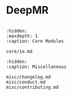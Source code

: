 # DeepMR
```{include} ../../_README.md
```

<!---
```{toctree}
:hidden:
:caption: User Guide

user_guide/getting_started.md
user_guide/overview.md

```
-->

<!---
```{toctree}
:hidden:
:maxdepth: 2
:caption: Tutorials

tutorials/index.md
tutorials/01-warmup-mri-recon.ipynb
tutorials/02-dl-mri-recon.ipynb

```
-->

```{toctree}
:hidden:
:maxdepth: 1
:caption: Core Modules

core/io.md

```

```{toctree}
:hidden:
:caption: Miscellaneous

misc/changelog.md
misc/conduct.md
misc/contributing.md

```

